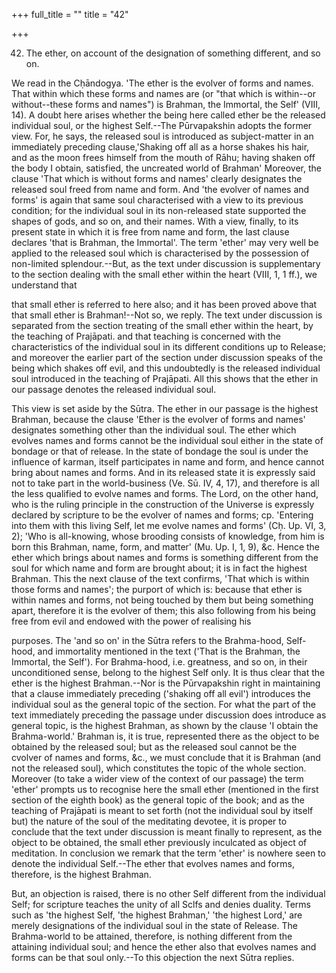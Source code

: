 +++
full_title = ""
title = "42"

+++


42. The ether, on account of the designation of something different, and so on.

We read in the Cḥāndogya. 'The ether is the evolver of forms and names. That within which these forms and names are (or "that which is within--or without--these forms and names") is Brahman, the Immortal, the Self' (VIII, 14). A doubt here arises whether the being here called ether be the released individual soul, or the highest Self.--The Pūrvapakshin adopts the former view. For, he says, the released soul is introduced as subject-matter in an immediately preceding clause,'Shaking off all as a horse shakes his hair, and as the moon frees himself from the mouth of Rāhu; having shaken off the body I obtain, satisfied, the uncreated world of Brahman' Moreover, the clause 'That which is without forms and names' clearly designates the released soul freed from name and form. And 'the evolver of names and forms' is again that same soul characterised with a view to its previous condition; for the individual soul in its non-released state supported the shapes of gods, and so on, and their names. With a view, finally, to its present state in which it is free from name and form, the last clause declares 'that is Brahman, the Immortal'. The term 'ether' may very well be applied to the released soul which is characterised by the possession of non-limited splendour.--But, as the text under discussion is supplementary to the section dealing with the small ether within the heart (VIII, 1, 1 ff.), we understand that

that small ether is referred to here also; and it has been proved above that that small ether is Brahman!--Not so, we reply. The text under discussion is separated from the section treating of the small ether within the heart, by the teaching of Prajāpati. and that teaching is concerned with the characteristics of the individual soul in its different conditions up to Release; and moreover the earlier part of the section under discussion speaks of the being which shakes off evil, and this undoubtedly is the released individual soul introduced in the teaching of Prajāpati. All this shows that the ether in our passage denotes the released individual soul.

This view is set aside by the Sūtra. The ether in our passage is the highest Brahman, because the clause 'Ether is the evolver of forms and names' designates something other than the individual soul. The ether which evolves names and forms cannot be the individual soul either in the state of bondage or that of release. In the state of bondage the soul is under the influence of karman, itself participates in name and form, and hence cannot bring about names and forms. And in its released state it is expressly said not to take part in the world-business (Ve. Sū. IV, 4, 17), and therefore is all the less qualified to evolve names and forms. The Lord, on the other hand, who is the ruling principle in the construction of the Universe is expressly declared by scripture to be the evolver of names and forms; cp. 'Entering into them with this living Self, let me evolve names and forms' (Cḥ. Up. VI, 3, 2); 'Who is all-knowing, whose brooding consists of knowledge, from him is born this Brahman, name, form, and matter' (Mu. Up. I, 1, 9), &c. Hence the ether which brings about names and forms is something different from the soul for which name and form are brought about; it is in fact the highest Brahman. This the next clause of the text confirms, 'That which is within those forms and names'; the purport of which is: because that ether is within names and forms, not being touched by them but being something apart, therefore it is the evolver of them; this also following from his being free from evil and endowed with the power of realising his

purposes. The 'and so on' in the Sūtra refers to the Brahma-hood, Self-hood, and immortality mentioned in the text ('That is the Brahman, the Immortal, the Self'). For Brahma-hood, i.e. greatness, and so on, in their unconditioned sense, belong to the highest Self only. It is thus clear that the ether is the highest Brahman.--Nor is the Pūrvapakshin right in maintaining that a clause immediately preceding ('shaking off all evil') introduces the individual soul as the general topic of the section. For what the part of the text immediately preceding the passage under discussion does introduce as general topic, is the highest Brahman, as shown by the clause 'I obtain the Brahma-world.' Brahman is, it is true, represented there as the object to be obtained by the released soul; but as the released soul cannot be the cvolver of names and forms, &c., we must conclude that it is Brahman (and not the released soul), which constitutes the topic of the whole section. Moreover (to take a wider view of the context of our passage) the term 'ether' prompts us to recognise here the small ether (mentioned in the first section of the eighth book) as the general topic of the book; and as the teaching of Prajāpati is meant to set forth (not the individual soul by itself but) the nature of the soul of the meditating devotee, it is proper to conclude that the text under discussion is meant finally to represent, as the object to be obtained, the small ether previously inculcated as object of meditation. In conclusion we remark that the term 'ether' is nowhere seen to denote the individual Self.--The ether that evolves names and forms, therefore, is the highest Brahman.

But, an objection is raised, there is no other Self different from the individual Self; for scripture teaches the unity of all Sclfs and denies duality. Terms such as 'the highest Self, 'the highest Brahman,' 'the highest Lord,' are merely designations of the individual soul in the state of Release. The Brahma-world to be attained, therefore, is nothing different from the attaining individual soul; and hence the ether also that evolves names and forms can be that soul only.--To this objection the next Sūtra replies.

